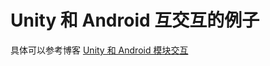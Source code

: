 # Unity 和 Android 互交互的例子

具体可以参考博客 [
Unity 和 Android 模块交互](https://zhiruili.github.io/posts/unity-with-android/)
